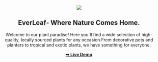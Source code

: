<div align="center">
  

  <br />
  <br />
  
  <img src="./readme-images/project-logo.png" />

  <h2 align="center">EverLeaf- Where Nature Comes Home.</h2>

  Welcome to our plant paradise! Here you`ll find a wide selection of high-quality, locally sourced plants for any occasion.From decorative pots and planters to tropical and exotic plants, we have something for everyone.

  <a href="https://everleaf.sudopers.com/"><strong>➥ Live Demo</strong></a>

</div>
